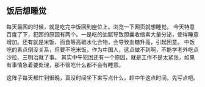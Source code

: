 ## 饭后想睡觉
每天最困的时候，就是吃完中饭回到座位上。浏览一下网页就想睡觉。 今天特意百度了下，犯困的原因有两个。一是吃的油腻导致胆囊收缩素大量分泌，使得睡意增加。还有就是米饭、面食等高碳水化合物，会导致血糖升高，引起困意。 
中饭吃的素点倒没关系，但要不吃米饭，作为中国人，这点做不到啊，不能学老外吃点沙拉、三明治就了事。 其实中午犯困还有一个原因，就是工作不是太紧张，如果有事情急着要处理，那不管吃什么都不会有睡意。

这阵子每天都忙到很晚，真没时间坐下来写点什么。趁中午这点时间，先写点吧。
